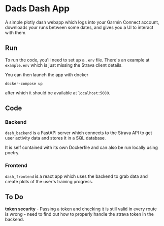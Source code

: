 # Dads Dash App

A simple plotly dash webapp which logs into your Garmin Connect account, downloads your runs between some dates, and gives you a UI to interact with them.



## Run
To run the code, you'll need to set up a `.env` file. There's an example at `example.env` which is just missing the Strava client details.

You can then launch the app with docker

```
docker-compose up
```

after which it should be available at `localhost:5000`.

## Code

### Backend
`dash_backend` is a FastAPI server which connects to the Strava API to get user activity data and stores it in a SQL database.

It is self contained with its own Dockerfile and can also be run locally using poetry.

### Frontend
`dash_frontend` is a  react app which uses the backend to grab data and create plots of the user's training progress.


## To Do
**token security** - Passing a token and checking it is still valid in every route is wrong - need to find out how to properly handle the strava token in the backend.
